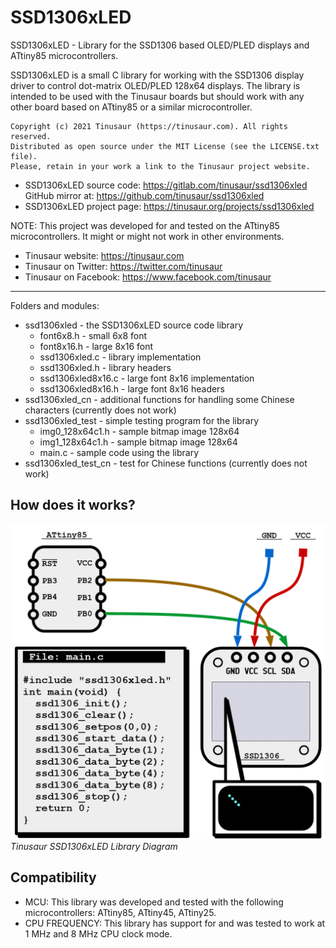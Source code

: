 # SSD1306xLED

SSD1306xLED - Library for the SSD1306 based OLED/PLED displays and ATtiny85 microcontrollers.

SSD1306xLED is a small C library for working with the SSD1306 display driver to control dot-matrix OLED/PLED 128x64 displays. The library is intended to be used with the Tinusaur boards but should work with any other board based on ATtiny85 or a similar microcontroller.

    Copyright (c) 2021 Tinusaur (https://tinusaur.com). All rights reserved.
    Distributed as open source under the MIT License (see the LICENSE.txt file).
    Please, retain in your work a link to the Tinusaur project website.

- SSD1306xLED source code:   https://gitlab.com/tinusaur/ssd1306xled  
  GitHub mirror at: https://github.com/tinusaur/ssd1306xled
- SSD1306xLED project page:  https://tinusaur.org/projects/ssd1306xled

NOTE: This project was developed for and tested on the ATtiny85 microcontrollers. It might or might not work in other environments.

- Tinusaur website: https://tinusaur.com
- Tinusaur on Twitter: https://twitter.com/tinusaur
- Tinusaur on Facebook: https://www.facebook.com/tinusaur

-------------------------------------------------------------------------------

Folders and modules:

- ssd1306xled          - the SSD1306xLED source code library
	- font6x8.h          - small 6x8 font
	- font8x16.h         - large 8x16 font
	- ssd1306xled.c      - library implementation
	- ssd1306xled.h      - library headers
	- ssd1306xled8x16.c  - large font 8x16 implementation
	- ssd1306xled8x16.h  - large font 8x16 headers
- ssd1306xled_cn       - additional functions for handling some Chinese characters (currently does not work)
- ssd1306xled_test     - simple testing program for the library
	- img0_128x64c1.h    - sample bitmap image 128x64
	- img1_128x64c1.h    - sample bitmap image 128x64
	- main.c             - sample code using the library
- ssd1306xled_test_cn  - test for Chinese functions (currently does not work)

## How does it works?

![Tinusaur SSD1306xLED Library Diagram](/media/Tinusaur-SSD1306xLED-Diagram.png "Tinusaur SSD1306xLED Library Diagram")*Tinusaur SSD1306xLED Library Diagram*

## Compatibility

- MCU: This library was developed and tested with the following microcontrollers: ATtiny85, ATtiny45, ATtiny25.
- CPU FREQUENCY: This library has support for and was tested to work at 1 MHz and 8 MHz CPU clock mode.

